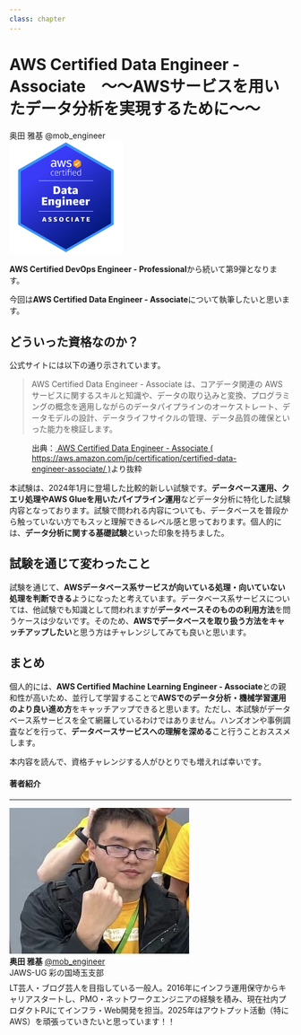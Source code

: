 ```yaml
---
class: chapter
---
```


# AWS Certified Data Engineer - Associate　～～AWSサービスを用いたデータ分析を実現するために～～

<div class="flush-right">
奥田 雅基 @mob_engineer
</div>

<img src="images/chap-mob_engineer-certificates/aws-certified-data-engineer-associate.png" width="40%">



**AWS Certified DevOps Engineer - Professional**から続いて第9弾となります。

今回は**AWS Certified Data Engineer - Associate**について執筆したいと思います。

## どういった資格なのか？

公式サイトには以下の通り示されています。

>AWS Certified Data Engineer - Associate は、コアデータ関連の AWS サービスに関するスキルと知識や、データの取り込みと変換、プログラミングの概念を適用しながらのデータパイプラインのオーケストレート、データモデルの設計、データライフサイクルの管理、データ品質の確保といった能力を検証します。

<figure><figcaption>出典：<a href="https://aws.amazon.com/jp/certification/certified-data-engineer-associate/"> AWS Certified Data Engineer - Associate ( https://aws.amazon.com/jp/certification/certified-data-engineer-associate/ )</a>より抜粋</figcaption></figure>

本試験は、2024年1月に登場した比較的新しい試験です。**データベース運用、クエリ処理やAWS Glueを用いたパイプライン運用**などデータ分析に特化した試験内容となっております。試験で問われる内容についても、データベースを普段から触っていない方でもスッと理解できるレベル感と思っております。個人的には、**データ分析に関する基礎試験**といった印象を持ちました。

## 試験を通じて変わったこと

試験を通じて、**AWSデータベース系サービスが向いている処理・向いていない処理を判断できる**ようになったと考えています。データベース系サービスについては、他試験でも知識として問われますが**データベースそのものの利用方法**を問うケースは少ないです。そのため、**AWSでデータベースを取り扱う方法をキャッチアップしたい**と思う方はチャレンジしてみても良いと思います。

## まとめ

個人的には、**AWS Certified Machine Learning Engineer - Associate**との親和性が高いため、並行して学習することで**AWSでのデータ分析・機械学習運用のより良い進め方**をキャッチアップできると思います。ただし、本試験がデータベース系サービスを全て網羅しているわけではありません。ハンズオンや事例調査などを行って、**データベースサービスへの理解を深める**こと行うことおススメします。

本内容を読んで、資格チャレンジする人がひとりでも増えれば幸いです。

#### 著者紹介

---

<div class="author-profile">
    <img src="images/mobengineer.png">
    <div>
        <div>
            <b>奥田 雅基</b>
            <a href="https://x.com/mob_engineer">@mob_engineer</a>
        </div>
        <div>
            JAWS-UG 彩の国埼玉支部
        </div>
    </div>
</div>
<p style="margin-top: 0.5em; margin-bottom: 2em;">
LT芸人・ブログ芸人を目指している一般人。2016年にインフラ運用保守からキャリアスタートし、PMO・ネットワークエンジニアの経験を積み、現在社内プロダクトPJにてインフラ・Web開発を担当。2025年はアウトプット活動（特にAWS）を頑張っていきたいと思っています！！
</p>